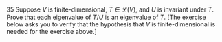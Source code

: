 35 Suppose $V$ is finite-dimensional, $T \in \mathcal{L}(V)$, and $U$ is invariant under $T$. Prove that each eigenvalue of $T / U$ is an eigenvalue of $T$.
[The exercise below asks you to verify that the hypothesis that $V$ is finite-dimensional is needed for the exercise above.]

